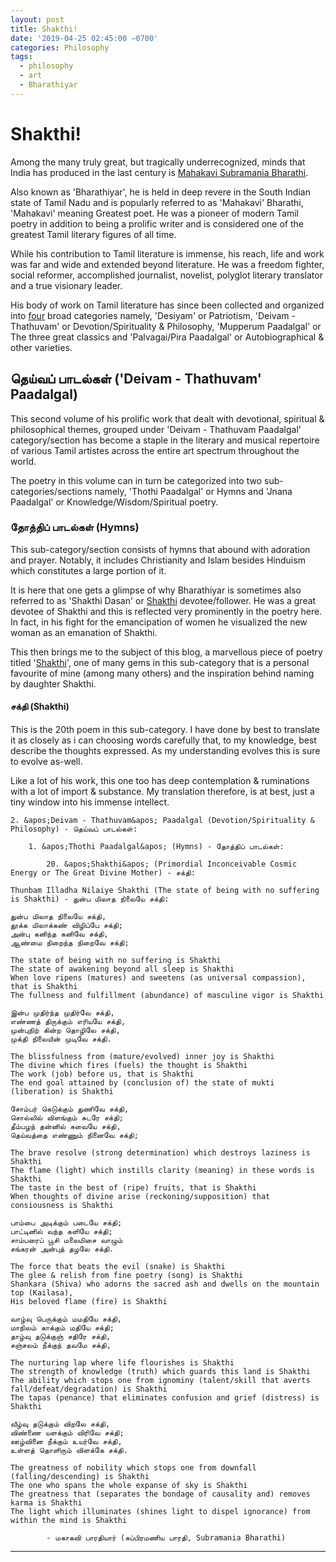 ```yaml
---
layout: post
title: Shakthi!
date: '2019-04-25 02:45:00 −0700'
categories: Philosophy
tags:
  - philosophy
  - art
  - Bharathiyar
---
```


# Shakthi!

Among the many truly great, but tragically underrecognized, minds that India has produced in the last century is [Mahakavi Subramania Bharathi](https://en.wikipedia.org/wiki/Subramania_Bharati).

Also known as &apos;Bharathiyar&apos;, he is held in deep revere in the South Indian state of Tamil Nadu and is popularly referred to as &apos;Mahakavi&apos; Bharathi, &apos;Mahakavi&apos; meaning Greatest poet. He was a pioneer of modern Tamil poetry in addition to being a prolific writer and is considered one of the greatest Tamil literary figures of all time.

While his contribution to Tamil literature is immense, his reach, life and work was far and wide and extended beyond literature. He was a freedom fighter, social reformer, accomplished journalist, novelist, polyglot literary translator and a true visionary leader.

His body of work on Tamil literature has since been collected and organized into [four](http://www.lakshmansruthi.com/tamilbooks/bharathiar/) broad categories namely, &apos;Desiyam&apos; or Patriotism, &apos;Deivam - Thathuvam&apos; or Devotion/Spirituality & Philosophy, &apos;Mupperum Paadalgal&apos; or The three great classics and &apos;Palvagai/Pira Paadalgal&apos; or Autobiographical & other varieties.

##  தெய்வப் பாடல்கள் (&apos;Deivam - Thathuvam&apos; Paadalgal)

This second volume of his prolific work that dealt with devotional, spiritual & philosophical themes, grouped under &apos;Deivam - Thathuvam Paadalgal&apos; category/section has become a staple in the literary and musical repertoire of various Tamil artistes across the entire art spectrum throughout the world.

The poetry in this volume can in turn be categorized into two sub-categories/sections namely, &apos;Thothi Paadalgal&apos; or Hymns and &apos;Jnana Paadalgal&apos; or Knowledge/Wisdom/Spiritual poetry.

###  தோத்திப் பாடல்கள் (Hymns)

This sub-category/section consists of hymns that abound with adoration and prayer. Notably, it includes Christianity and Islam besides Hinduism which constitutes a large portion of it. 

It is here that one gets a glimpse of why Bharathiyar is sometimes also referred to as &apos;Shakthi Dasan&apos; or [Shakthi](https://en.wikipedia.org/wiki/Shakti) devotee/follower. He was a great devotee of Shakthi and this is reflected very prominently in the poetry here. In fact, in his fight for the emancipation of women he visualized the new woman as an emanation of Shakthi.

This then brings me to the subject of this blog, a marvellous piece of poetry titled &apos;[Shakthi](https://ta.wikisource.org/wiki/பாரதியாரின்_தெய்வப்பாடல்கள்/20._சக்தி)&apos;, one of many gems in this sub-category that is a personal favourite of mine (among many others) and the inspiration behind naming by daughter Shakthi.

#### சக்தி (Shakthi)

This is the 20th poem in this sub-category. I have done by best to translate it as closely as i can choosing words carefully that, to my knowledge, best describe the thoughts expressed. As my understanding evolves this is sure to evolve as-well.

Like a lot of his work, this one too has deep contemplation & ruminations with a lot of import & substance. My translation therefore, is at best, just a tiny window into his immense intellect.

```
2. &apos;Deivam - Thathuvam&apos; Paadalgal (Devotion/Spirituality & Philosophy) - தெய்வப் பாடல்கள்: 

	1. &apos;Thothi Paadalgal&apos; (Hymns) - தோத்திப் பாடல்கள்:

		20. &apos;Shakthi&apos; (Primordial Inconceivable Cosmic Energy or The Great Divine Mother) - சக்தி:

Thunbam Illadha Nilaiye Shakthi (The state of being with no suffering is Shakthi) - துன்ப மிலாத நிலையே சக்தி:

துன்ப மிலாத நிலையே சக்தி,
தூக்க மிலாக்கண் விழிப்பே சக்தி;
அன்பு கனிந்த கனிவே சக்தி,
ஆண்மை நிறைந்த நிறைவே சக்தி;

The state of being with no suffering is Shakthi
The state of awakening beyond all sleep is Shakthi
When love ripens (matures) and sweetens (as universal compassion), that is Shakthi
The fullness and fulfillment (abundance) of masculine vigor is Shakthi

இன்ப முதிர்ந்த முதிர்வே சக்தி,
எண்ணத் திருக்கும் எரியயே சக்தி,
முன்புநிற் கின்ற தொழிலே சக்தி,
முக்தி நிலையின் முடிவே சக்தி.

The blissfulness from (mature/evolved) inner joy is Shakthi
The divine which fires (fuels) the thought is Shakthi
The work (job) before us, that is Shakthi
The end goal attained by (conclusion of) the state of mukti (liberation) is Shakthi

சோம்பர் கெடுக்கும் துணிவே சக்தி,
சொல்லில் விளங்கும் சுடரே சக்தி;
தீம்பழந் தன்னில் சுவையே சக்தி,
தெய்வத்தை எண்ணும் நினைவே சக்தி;

The brave resolve (strong determination) which destroys laziness is Shakthi
The flame (light) which instills clarity (meaning) in these words is Shakthi
The taste in the best of (ripe) fruits, that is Shakthi
When thoughts of divine arise (reckoning/supposition) that consiousness is Shakthi

பாம்பை அடிக்கும் படையே சக்தி;
பாட்டினில் வந்த களியே சக்தி;
சாம்பரைப் பூசி மலைமிசை வாழும்
சங்கரன் அன்புத் தழலே சக்தி.

The force that beats the evil (snake) is Shakthi
The glee & relish from fine poetry (song) is Shakthi
Shankara (Shiva) who adorns the sacred ash and dwells on the mountain top (Kailasa),
His beloved flame (fire) is Shakthi

வாழ்வு பெருக்கும் மமதியே சக்தி,
மாநிலம் காக்கும் மதியே சக்தி;
தாழ்வு தடுக்குஞ் சதிரே சக்தி,
சஞ்சலம் நீக்குந் தவமே சக்தி,

The nurturing lap where life flourishes is Shakthi
The strength of knowledge (truth) which guards this land is Shakthi
The ability which stops one from ignominy (talent/skill that averts fall/defeat/degradation) is Shakthi
The tapas (penance) that eliminates confusion and grief (distress) is Shakthi

வீழ்வு தடுக்கும் விறலே சக்தி,
விண்ணை யளக்கும் விரிவே சக்தி;
ஊழ்வினை நீக்கும் உயர்வே சக்தி,
உள்ளத் தொளிரும் விளக்கே சக்தி.

The greatness of nobility which stops one from downfall (falling/descending) is Shakthi
The one who spans the whole expanse of sky is Shakthi
The greatness that (separates the bondage of causality and) removes karma is Shakthi
The light which illuminates (shines light to dispel ignorance) from within the mind is Shakthi

		- மகாகவி பாரதியார் (சுப்பிரமணிய பாரதி, Subramania Bharathi)
```

---
